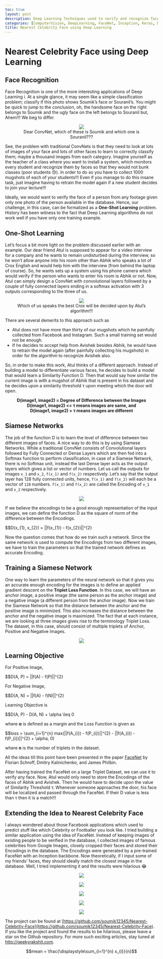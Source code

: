 ```yaml
---
toc: true
layout: post
description: Deep Learning Techniques used to verify and recognize faces can also be extended to replicate Facebook apps saying which celebrity do you look like
categories: [ComputerVision, DeepLearning, FaceNet, Inception, Keras, NearestCelebrityFace, Python, Tensorflow]
title: Nearest Celebrity Face using Deep Learning
---
```

# Nearest Celebrity Face using Deep Learning

## Face Recognition

Face Recognition is one of the more interesting applications of Deep Learning i. At a single glance, it may seem like a simple classification problem; classify if this photo shows Soumik’s face or Souranil’s. You might be quick to jump to the conclusion, oh, the handsome face on the right belongs to Soumik and the ugly face on the left belongs to Souranil but, Ahem!!! We beg to differ.

<figure class="image">
    <center>
        <img src="{{site.baseurl}}/images/nearest-celeb-face/img_1.jpg">
        <figcaption>Dear ConvNet, which of these is Soumik and which one is Souranil???</figcaption>
    </center>
</figure>

See, the problem with traditional ConvNets is that they need to look at lots of images of your face and lots of other faces to learn to correctly classify them; maybe a thousand images from each category. Imagine yourself as the teacher of a class where you want to install a system, which monitors every student and recognize them by faces so that they would not bunk classes (poor students 😓). In order to do so you have to collect 1000 mugshots of each of your students!!! Even if you manage to do this insane task, just imagine having to retrain the model again if a new student decides to join your lecture!!!

Ideally, we would want to verify the face of a person from any footage given only one photo of the person available in the database. Hence, our challenge, in this case, can be formalized as a **One-Shot Learning** problem. History has been witness to the fact that Deep Learning algorithms do not work well if you have only one training example.

## One-Shot Learning

Let’s focus a bit more light on the problem discussed earlier with an example. Our dear friend Atul is supposed to appear for a video interview for a company and he wants to remain undisturbed during the interview, so he won’t allow anyone into his room other than Abhik who speaks a lot of Crox English and would help him with the interview (from behind the laptop of course). So, he wants sets up a system using his phone camera which would verify if the person who wants to enter his room is Abhik or not. Now, Atul can simply design a ConvNet with convolutional layers followed by a couple of fully connected layers ending in a softmax activation with 3 outputs corresponding to the three of us.

<figure class="image">
    <center>
        <img src="{{site.baseurl}}/images/nearest-celeb-face/img_2.jpg">
        <figcaption>Which of us speaks the best Crox will be decided upon by Atul’s algorithm!!!</figcaption>
    </center>
</figure>

There are several demerits to this approach such as

- Atul does not have more than thirty of our mugshots which he painfully collected from Facebook and Instagram. Such a small training set would not be enough.
- If he decides to accept help from Avishek besides Abhik, he would have to retrain the model again (after painfully collecting his mugshots) in order for the algorithm to recognize Avishek also.

So, in order to make this work, Atul thinks of a different approach. Instead of building a model to differentiate various faces, he decides to build a model that would learn a Similarity Function D. Then that would say how similar the current image is with a mugshot of Abhik that is present in his dataset and he decides upon a similarity threshold τ upon meeting which the door will open.

<center>
<strong>D(image1, image2) = Degree of Difference between the Images</strong><br>
<strong>D(image1, image2) <= τ means images are same, and</strong><br>
<strong>D(image1, image2) > τ means images are different</strong><br>
</center>

## Siamese Networks

The job of the function D is to learn the level of difference between two different images of faces. A nice way to do this is by using Siamese Networks. While a traditional ConvNet consists of Convolutional layers followed by Fully Connected or Dense Layers which are then fed into a Softmax function to perform classification, in case of a Siamese Network, there is no Softmax unit, instead the last Dense layer acts as the output layers which gives a list or vector of numbers. Let us call the outputs for images `x_1` and `x_2`, `f(x_1)` and `f(x_2)` respectively. Let’s say that the output layer has 128 fully connected units, hence, `f(x_1)` and `f(x_2)` will each be a vector of `128` numbers. `f(x_1)` and `f(x_2)` are called the Encoding of `x_1` and `x_2` respectively.

<figure class="image">
    <center>
        <img src="{{site.baseurl}}/images/nearest-celeb-face/img_3.png">
    </center>
</figure>

If we believe the encodings to be a good enough representation of the input images, we can define the function D as the square of norm of the difference between the Encodings.

$$D(x_{1}, x_{2}) = ||f(x_{1}) - f(x_{2})||^{2}

Now the question comes that how do we train such a network. Since the same network is used to compute the Encodings from two different images, we have to train the parameters so that the trained network defines as accurate Encoding.

## Training a Siamese Network

One way to learn the parameters of the neural network so that it gives you an accurate enough encoding for the images is to define an applied gradient descent on the **Triplet Loss Function**. In this case, we will have an anchor image, a positive image (the same person as the anchor image) and a negative image (a different person from the anchor image). Now we train the Siamese Network so that the distance between the anchor and the positive image is minimized. This also increases the distance between the anchor and the negative image is maximized. The fact that at each instance, we are looking at three images gives rise to the terminology Triplet Loss. The dataset, in this case, should consist of multiple triplets of Anchor, Positive and Negative Images.

<figure class="image">
    <center>
        <img src="{{site.baseurl}}/images/nearest-celeb-face/img_4.jpg">
    </center>
</figure>

## Learning Objective

For Positive Image,

$$D(A, P) = ||f(A) - f(P)||^{2}

For Negative Image,

$$D(A, N) = ||f(A) - f(N)||^{2}

Learning Objective is

$$D(A, P) - D(A, N) + \alpha \leq 0

where **α** is defined as a margin and the Loss Function is given as

$$loss = \sum_{i=1}^{n} max(||f(A_{i}) - f(P_{i})||^{2} - ||f(A_{i}) - f(P_{i})||^{2} + \alpha, 0)

where **n** is the number of triplets in the dataset.

All the ideas till this point have been presented in the paper [FaceNet](https://arxiv.org/abs/1503.03832) by Florian Schroff, Dmitry Kalinichenko, and James Philbin.

After having trained the FaceNet on a large Triplet Dataset, we can use it to verify any face. Now, Atul would only need to store the Encodings of the faces of Abhik and Avishek. Then he would have to decide upon the value of Similarity Threshold τ. Whenever someone approaches the door, his face will be localized and passed through the FaceNet. If their D value is less than τ then it is a match!!!

## Extending the Idea to Nearest Celebrity Face

I always wondered about those Facebook applications which used to predict stuff like which Celebrity or Footballer you look like. I tried building a similar application using the idea of FaceNet. Instead of keeping images of existing people to be verified in the database, I collected images of famous celebrities from Google Images, closely cropped their faces and stored their Encodings in the database. The Encodings were generated by a pre-trained FaceNet with an Inception backbone. Now theoretically, if I input some of my friends’ faces, they should ideally match the closest image in the database. Well, I tried implementing it and the results were hilarious 😂

<figure class="image">
    <center>
        <img src="{{site.baseurl}}/images/nearest-celeb-face/img_0.png">
    </center>
</figure>

<figure class="image">
    <center>
        <img src="{{site.baseurl}}/images/nearest-celeb-face/img_5.png">
    </center>
</figure>

<figure class="image">
    <center>
        <img src="{{site.baseurl}}/images/nearest-celeb-face/img_6.png">
    </center>
</figure>

<figure class="image">
    <center>
        <img src="{{site.baseurl}}/images/nearest-celeb-face/img_7.png">
    </center>
</figure>

<figure class="image">
    <center>
        <img src="{{site.baseurl}}/images/nearest-celeb-face/img_8.png">
    </center>
</figure>

The project can be found at [https://github.com/soumik12345/Nearest-Celebrity-Face](https://github.com/soumik12345/Nearest-Celebrity-Face). If you like the project and found the results to be hilarious, please leave a star on the Github repository. For more such exciting articles, stay tuned at http://geekyrakshit.com.

$$mean = \frac{\displaystyle\sum_{i=1}^{n} x_{i}}{n}$$